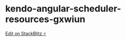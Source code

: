 # kendo-angular-scheduler-resources-gxwiun

[Edit on StackBlitz ⚡️](https://stackblitz.com/edit/kendo-angular-scheduler-resources-gxwiun)